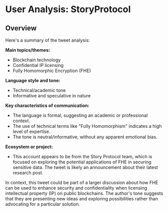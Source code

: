 # User Analysis: StoryProtocol

## Overview

Here's a summary of the tweet analysis:

**Main topics/themes:**

* Blockchain technology
* Confidential IP licensing
* Fully Homomorphic Encryption (FHE)

**Language style and tone:**

* Technical/academic tone
* Informative and speculative in nature

**Key characteristics of communication:**

* The language is formal, suggesting an academic or professional context.
* The use of technical terms like "Fully Homomorphism" indicates a high level of expertise.
* The tone is neutral/informative, without any apparent emotional bias.

**Ecosystem or project:**

* This account appears to be from the Story Protocol team, which is focused on exploring the potential applications of FHE in securing sensitive data. The tweet is likely an announcement about their latest research post.

In context, this tweet could be part of a larger discussion about how FHE can be used to enhance security and confidentiality when licensing intellectual property (IP) on public blockchains. The author's tone suggests that they are presenting new ideas and exploring possibilities rather than advocating for a particular solution.